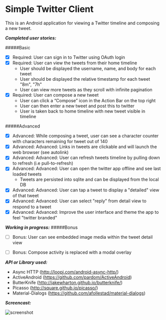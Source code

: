 Simple Twitter Client
=============

This is an Android application for viewing a Twitter timeline and composing a new tweet.

**_Completed user stories:_**

#####Basic

- [x] Required: User can sign in to Twitter using OAuth login
- [x] Required: User can view the tweets from their home timeline
	* 	User should be displayed the username, name, and body for each tweet
	* 	User should be displayed the relative timestamp for each tweet "8m", "7h"
	* 	User can view more tweets as they scroll with infinite pagination
- [x] Required: User can compose a new tweet
	* 	User can click a “Compose” icon in the Action Bar on the top right
	* 	User can then enter a new tweet and post this to twitter
	* 	User is taken back to home timeline with new tweet visible in timeline

#####Advanced

- [x] Advanced: While composing a tweet, user can see a character counter with characters remaining for tweet out of 140
- [x] Advanced: Advanced: Links in tweets are clickable and will launch the web browser (see autolink)
- [x] Advanced: Advanced: User can refresh tweets timeline by pulling down to refresh (i.e pull-to-refresh)
- [x] Advanced: Advanced: User can open the twitter app offline and see last loaded tweets
	* 	Tweets are persisted into sqlite and can be displayed from the local DB
- [x] Advanced: Advanced: User can tap a tweet to display a "detailed" view of that tweet
- [x] Advanced: Advanced: User can select "reply" from detail view to respond to a tweet
- [x] Advanced: Advanced: Improve the user interface and theme the app to feel "twitter branded"

**_Working in progress:_**
#####Bonus

- [ ] Bonus: User can see embedded image media within the tweet detail view
- [ ] Bonus: Compose activity is replaced with a modal overlay


**_API or Library used:_**

- Async HTTP (http://loopj.com/android-async-http/)
- ActiveAndroid (https://github.com/pardom/ActiveAndroid)
- ButterKnife (http://jakewharton.github.io/butterknife/)
- Picasso (http://square.github.io/picasso/)
- Material-Dialogs (https://github.com/afollestad/material-dialogs)


**_Screencast:_**

![screenshot](https://github.com/fengsterooni/mysimpletweets/blob/master/tweets.gif)

